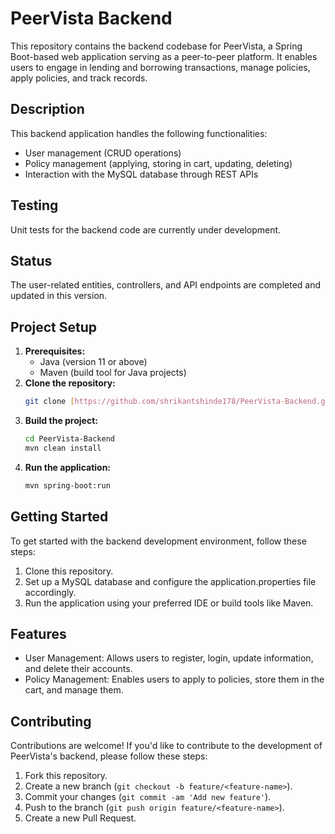 # PeerVista Backend

This repository contains the backend codebase for PeerVista, a Spring Boot-based web application serving as a peer-to-peer platform. It enables users to engage in lending and borrowing transactions, manage policies, apply policies, and track records.

## Description

This backend application handles the following functionalities:

- User management (CRUD operations)
- Policy management (applying, storing in cart, updating, deleting)
- Interaction with the MySQL database through REST APIs

## Testing

Unit tests for the backend code are currently under development.

## Status

The user-related entities, controllers, and API endpoints are completed and updated in this version.

## Project Setup

1. **Prerequisites:**
    - Java (version 11 or above)
    - Maven (build tool for Java projects)
2. **Clone the repository:**
    ```bash
    git clone [https://github.com/shrikantshinde178/PeerVista-Backend.git](https://github.com/shrikantshinde178/PeerVista-Backend.git)
    ```
3. **Build the project:**
    ```bash
    cd PeerVista-Backend
    mvn clean install
    ```
4. **Run the application:**
    ```bash
    mvn spring-boot:run
    ```

## Getting Started

To get started with the backend development environment, follow these steps:

1. Clone this repository.
2. Set up a MySQL database and configure the application.properties file accordingly.
3. Run the application using your preferred IDE or build tools like Maven.

## Features

- User Management: Allows users to register, login, update information, and delete their accounts.
- Policy Management: Enables users to apply to policies, store them in the cart, and manage them.

## Contributing

Contributions are welcome! If you'd like to contribute to the development of PeerVista's backend, please follow these steps:

1. Fork this repository.
2. Create a new branch (`git checkout -b feature/<feature-name>`).
3. Commit your changes (`git commit -am 'Add new feature'`).
4. Push to the branch (`git push origin feature/<feature-name>`).
5. Create a new Pull Request.

